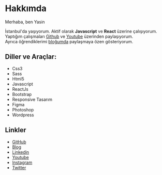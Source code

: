 

# Hakkımda
Merhaba, ben Yasin

İstanbul'da yaşıyorum. Aktif olarak **Javascript** ve **React** üzerine çalışıyorum.<br>
Yaptığım çalışmaları [Github](https://github.com/yasinelbuz) ve [Youtube](https://www.youtube.com/user/unutulanmod) üzerinden paylaşıyorum.<br> 
Ayrıca öğrendiklerimi [bloğumda](https://yasinelbuz.github.io/) paylaşmaya
özen gösteriyorum.



## Diller ve Araçlar: 
- Css3
- Sass
- Html5
- Javascript
- ReactJs
- Bootstrap
- Responsive Tasarım
- Figma
- Photoshop
- Wordpress

## Linkler <br>
- [GitHub](https://github.com/yasinelbuz)
- [Blog](https://yasinelbuz.github.io/)<br>
- [Linkedin](https://www.linkedin.com/in/yasin-elb%C3%BCz-314b8b4b/)<br>
- [Youtube](https://www.youtube.com/user/unutulanmod)<br>
- [Instagram](https://www.instagram.com/yasinelbuz/) <br>
- [Twitter](https://twitter.com/elbuz_yasin) <br>

